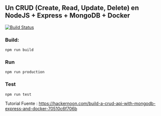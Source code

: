 ## Un CRUD (Create, Read, Update, Delete) en NodeJS + Express + MongoDB + Docker

[![Build Status](https://travis-ci.org/milanes/crud-api.svg?branch=master)](https://travis-ci.org/milanes/crud-api)

### Build: 
`npm run build`

### Run 
`npm run production`

### Test
`npm run test`

Tutorial Fuente : https://hackernoon.com/build-a-crud-api-with-mongodb-express-and-docker-70510c6f706b

